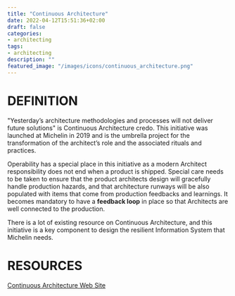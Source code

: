 ```yaml
---
title: "Continuous Architecture"
date: 2022-04-12T15:51:36+02:00
draft: false
categories:
- architecting
tags:
- architecting
description: ""
featured_image: "/images/icons/continuous_architecture.png"
---
```


# DEFINITION

"Yesterday’s architecture methodologies and processes will not deliver future solutions" is Continuous Architecture credo. This initiative was launched at Michelin in 2019 and is the umbrella project for the transformation of the architect’s role and the associated rituals and practices.

Operability has a special place in this initiative as a modern Architect responsibility does not end when a product is shipped. Special care needs to be taken to ensure that the product architects design will gracefully handle production hazards, and that architecture runways will be also populated with items that come from production feedbacks and learnings. It becomes mandatory to have a **feedback loop** in place so that Architects are well connected to the production.

There is a lot of existing resource on Continuous Architecture, and this initiative is a key component to design the resilient Information System that Michelin needs.

# RESOURCES

[Continuous Architecture Web Site](https://continuous-architecture.org/)
